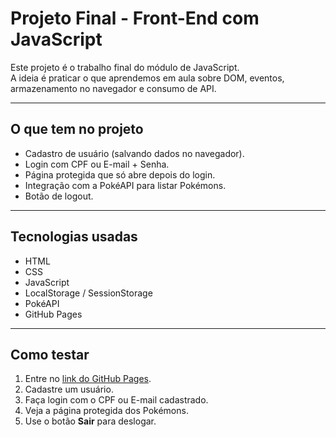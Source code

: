 # Projeto Final - Front-End com JavaScript

Este projeto é o trabalho final do módulo de JavaScript.  
A ideia é praticar o que aprendemos em aula sobre DOM, eventos, armazenamento no navegador e consumo de API.

---

## O que tem no projeto
- Cadastro de usuário (salvando dados no navegador).
- Login com CPF ou E-mail + Senha.
- Página protegida que só abre depois do login.
- Integração com a PokéAPI para listar Pokémons.
- Botão de logout.

---

## Tecnologias usadas
- HTML
- CSS
- JavaScript
- LocalStorage / SessionStorage
- PokéAPI
- GitHub Pages

---

## Como testar
1. Entre no [link do GitHub Pages](https://dantasalkimim-arch.github.io/projeto-final/index.html).
2. Cadastre um usuário.
3. Faça login com o CPF ou E-mail cadastrado.
4. Veja a página protegida dos Pokémons.
5. Use o botão **Sair** para deslogar.

